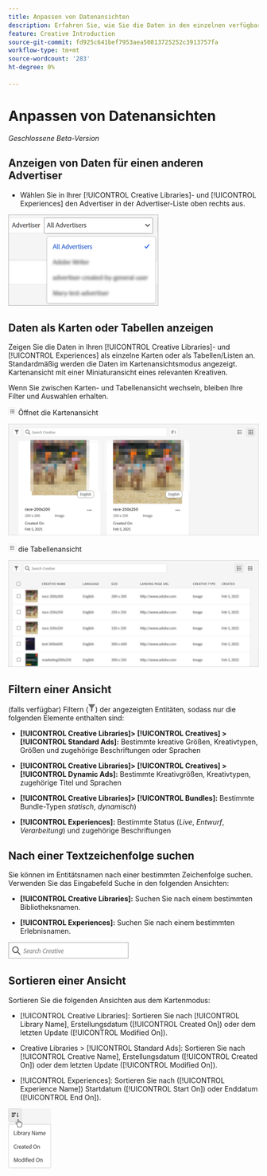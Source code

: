 ```yaml
---
title: Anpassen von Datenansichten
description: Erfahren Sie, wie Sie die Daten in den einzelnen verfügbaren Ansichten anpassen.
feature: Creative Introduction
source-git-commit: fd925c641bef7953aea50813725252c3913757fa
workflow-type: tm+mt
source-wordcount: '283'
ht-degree: 0%

---
```


# Anpassen von Datenansichten

*Geschlossene Beta-Version*

## Anzeigen von Daten für einen anderen Advertiser

* Wählen Sie in Ihrer [!UICONTROL Creative Libraries]- und [!UICONTROL Experiences] den Advertiser in der Advertiser-Liste oben rechts aus.

![Beispiel einer Werbeliste](/help/creative/assets/advertiser.png "Beispiel einer Werbeliste")

## Daten als Karten oder Tabellen anzeigen

Zeigen Sie die Daten in Ihren [!UICONTROL Creative Libraries]- und [!UICONTROL Experiences] als einzelne Karten oder als Tabellen/Listen an. Standardmäßig werden die Daten im Kartenansichtsmodus angezeigt. Kartenansicht mit einer Miniaturansicht eines relevanten Kreativen.

Wenn Sie zwischen Karten- und Tabellenansicht wechseln, bleiben Ihre Filter und Auswahlen erhalten.

![Kartenansicht](/help/creative/assets/card-view-button.png "Kartenansicht") Öffnet die Kartenansicht

![Beispiel einer Kartenansicht](/help/creative/assets/card-view-example.png "Beispiel einer Kartenansicht")

![Tabellen-/Listenansicht](/help/creative/assets/table-view-button.png "Tabellenansicht: ") die Tabellenansicht

![Beispiel einer Tabellenansicht](/help/creative/assets/table-view-example.png "Beispiel einer Tabellenansicht")

<!-- not implemented as of 11-26:
In card view, you can increase or decrease the size of the cards.

In either view, you can:

Include all creative variations in the view. [Experiences view?]

Refresh the pane to see any changes that other users have made.
-->

## Filtern einer Ansicht

(falls verfügbar) Filtern (![Filterschaltfläche](/help/creative/assets/filter.png "Filterschaltfläche")) der angezeigten Entitäten, sodass nur die folgenden Elemente enthalten sind:

* **[!UICONTROL Creative Libraries]> [!UICONTROL Creatives] > [!UICONTROL Standard Ads]:** Bestimmte kreative Größen, Kreativtypen, Größen und zugehörige Beschriftungen oder Sprachen

* **[!UICONTROL Creative Libraries]> [!UICONTROL Creatives] > [!UICONTROL Dynamic Ads]:** Bestimmte Kreativgrößen, Kreativtypen, zugehörige Titel und Sprachen

* **[!UICONTROL Creative Libraries]> [!UICONTROL Bundles]:** Bestimmte Bundle-Typen *statisch*, *dynamisch*)

* **[!UICONTROL Experiences]:** Bestimmte Status (*Live*, *Entwurf*, *Verarbeitung*) und zugehörige Beschriftungen

<!-- Only available to non-admin users in Phase 1

* **[!UICONTROL Feeds] > [!UICONTROL Catalog]:** Specific library [??? different than the statuses for the Template tab, which I'd expect to show something different anyway] statuses (*Active*, *Inactive*, *Deleted*)

* **[!UICONTROL Feeds] > [!UICONTROL Job Status]:** Specific statuses (*Created*, *Queued*, *Running*, *Finished*)

* **[!UICONTROL Feeds] > [!UICONTROL Template]:** Specific library [???] statuses (*Active*, *Archived*)

* **[!UICONTROL Ad Templates]:** Specific creative sizes and template types (*Static*, *Dynamic*)

-->

## Nach einer Textzeichenfolge suchen

Sie können im Entitätsnamen nach einer bestimmten Zeichenfolge suchen. Verwenden Sie das Eingabefeld Suche in den folgenden Ansichten:

* **[!UICONTROL Creative Libraries]:** Suchen Sie nach einem bestimmten Bibliotheksnamen.

* **[!UICONTROL Experiences]:** Suchen Sie nach einem bestimmten Erlebnisnamen.

![Beispiel-Sucheingabefeld](/help/creative/assets/search-field.png "Beispiel-Sucheingabefeld")

## Sortieren einer Ansicht

Sortieren Sie die folgenden Ansichten aus dem Kartenmodus:

* [!UICONTROL Creative Libraries]: Sortieren Sie nach [!UICONTROL Library Name], Erstellungsdatum ([!UICONTROL Created On]) oder dem letzten Update ([!UICONTROL Modified On]).

* Creative Libraries > [!UICONTROL Standard Ads]: Sortieren Sie nach [!UICONTROL Creative Name], Erstellungsdatum ([!UICONTROL Created On]) oder dem letzten Update ([!UICONTROL Modified On]).

* [!UICONTROL Experiences]: Sortieren Sie nach ([!UICONTROL Experience Name]) Startdatum ([!UICONTROL Start On]) oder Enddatum ([!UICONTROL End On]).

![Beispiel für Sortieroptionen](/help/creative/assets/sort.png "Beispiel für Sortieroptionen")
